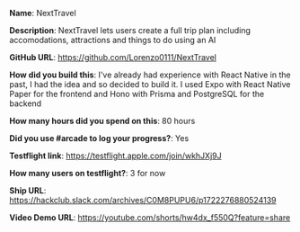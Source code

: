 **Name**: NextTravel

**Description**: NextTravel lets users create a full trip plan including accomodations, attractions and things to do using an AI

**GitHub URL**: https://github.com/Lorenzo0111/NextTravel

**How did you build this**: I've already had experience with React Native in the past, I had the idea and so decided to build it.
I used Expo with React Native Paper for the frontend and Hono with Prisma and PostgreSQL for the backend 

**How many hours did you spend on this**: 80 hours

**Did you use #arcade to log your progress?**: Yes

**Testflight link**: https://testflight.apple.com/join/wkhJXj9J

**How many users on testflight?**: 3 for now

**Ship URL**: https://hackclub.slack.com/archives/C0M8PUPU6/p1722276880524139

**Video Demo URL**: https://youtube.com/shorts/hw4dx_f550Q?feature=share
